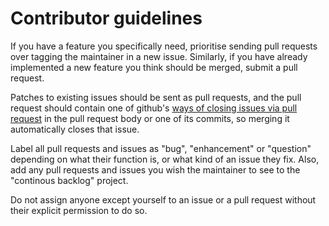 # Contributor guidelines

If you have a feature you specifically need, prioritise sending pull requests
over tagging the maintainer in a new issue. Similarly, if you have already
implemented a new feature you think should be merged, submit a pull request.

Patches to existing issues should be sent as pull requests, and the pull request
should contain one of github's [ways of closing issues via pull
request](https://help.github.com/articles/closing-issues-using-keywords/) in the
pull request body or one of its commits, so merging it automatically closes that
issue.

Label all pull requests and issues as "bug", "enhancement" or "question"
depending on what their function is, or what kind of an issue they fix. Also,
add any pull requests and issues you wish the maintainer to see to the
"continous backlog" project.

Do not assign anyone except yourself to an issue or a pull request without their
explicit permission to do so.
